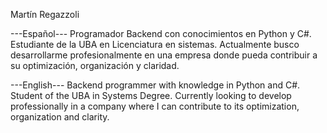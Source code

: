 Martín Regazzoli

---Español---
Programador Backend con conocimientos en Python y C#.
Estudiante de la UBA en Licenciatura en sistemas.
Actualmente busco desarrollarme profesionalmente en una empresa donde pueda contribuir a su optimización, organización y claridad.

---English---
Backend programmer with knowledge in Python and C#.
Student of the UBA in Systems Degree.
Currently looking to develop professionally in a company where I can contribute to its optimization, organization and clarity.
